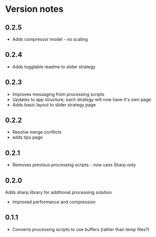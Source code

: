 # Version notes

## 0.2.5
- Adds compressor model - no scaling

## 0.2.4
- Adds togglable readme to slider strategy

## 0.2.3
- Improves messaging from processing scripts
- Updates to app structure; each strategy will now have it's own page
- Adds basic layout to slider strategy page

## 0.2.2
- Resolve merge conflicts
- adds tips page

## 0.2.1
- Removes previous processing scripts - now uses Sharp only

## 0.2.0
Adds sharp library for additional processing solution
  - Improved performance and compression

## 0.1.1
- Converts processing scripts to use buffers (rather than temp files?)